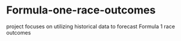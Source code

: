 # Formula-one-race-outcomes
project focuses on utilizing historical data to forecast Formula 1 race outcomes
